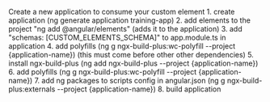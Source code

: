 Create a new application to consume your custom element
	1. create application (ng generate application training-app)
	2. add elements to the project "ng add @angular/elements" (adds it to the application)
	3. add "schemas: [CUSTOM_ELEMENTS_SCHEMA]" to app.module.ts in application
	4. add polyfills (ng g ngx-build-plus:wc-polyfill --project {application-name}) (this must come before other other dependencies)
	5. install ngx-build-plus (ng add ngx-build-plus --project {application-name})
	6. add polyfills (ng g ngx-build-plus:wc-polyfill --project {application-name})
	7. add ng packages to scripts config in angular.json (ng g ngx-build-plus:externals --project {application-name})
	8. build application 
